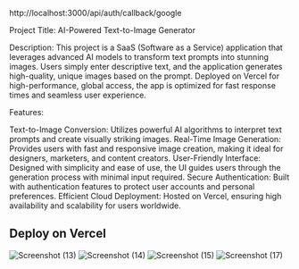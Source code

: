 

http://localhost:3000/api/auth/callback/google

Project Title: AI-Powered Text-to-Image Generator

Description:
This project is a SaaS (Software as a Service) application that leverages advanced AI models to transform text prompts into stunning images. Users simply enter descriptive text, and the application generates high-quality, unique images based on the prompt. Deployed on Vercel for high-performance, global access, the app is optimized for fast response times and seamless user experience.

Features:

Text-to-Image Conversion: Utilizes powerful AI algorithms to interpret text prompts and create visually striking images.
Real-Time Image Generation: Provides users with fast and responsive image creation, making it ideal for designers, marketers, and content creators.
User-Friendly Interface: Designed with simplicity and ease of use, the UI guides users through the generation process with minimal input required.
Secure Authentication: Built with authentication features to protect user accounts and personal preferences.
Efficient Cloud Deployment: Hosted on Vercel, ensuring high availability and scalability for users worldwide.


## Deploy on Vercel

![Screenshot (13)](https://github.com/user-attachments/assets/d743dcca-2bda-4fba-a4d5-916ab75c9586)
![Screenshot (14)](https://github.com/user-attachments/assets/04124ef3-e20a-44ef-85d9-fd6c69039186)
![Screenshot (15)](https://github.com/user-attachments/assets/f6b8f662-862f-4cff-aa1e-2883c98c577e)
![Screenshot (17)](https://github.com/user-attachments/assets/74766094-86d7-4bf2-ac09-68082441d437)
